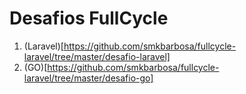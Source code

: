 # Desafios FullCycle

1. (Laravel)[https://github.com/smkbarbosa/fullcycle-laravel/tree/master/desafio-laravel]
2. (GO)[https://github.com/smkbarbosa/fullcycle-laravel/tree/master/desafio-go]
